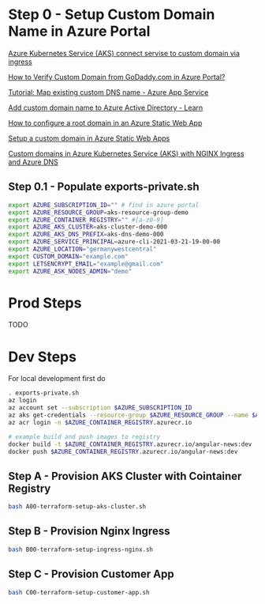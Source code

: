 # Step 0 - Setup Custom Domain Name in Azure Portal

[Azure Kubernetes Service (AKS) connect servise to custom domain via ingress](https://alakbarv.azurewebsites.net/2019/01/25/azure-kubernetes-service-aks-connect-servise-to-custom-domain-via-ingress/)

[How to Verify Custom Domain from GoDaddy.com in Azure Portal?](https://jeanpaul.cloud/2020/04/01/how-to-verify-custom-domain-from-godaddy-com-in-azure-portal/)

[Tutorial: Map existing custom DNS name - Azure App Service](https://docs.microsoft.com/en-us/azure/app-service/app-service-web-tutorial-custom-domain)

[Add custom domain name to Azure Active Directory - Learn](https://docs.microsoft.com/en-us/learn/modules/add-custom-domain-name-azure-active-directory/)

[How to configure a root domain in an Azure Static Web App](https://burkeholland.github.io/posts/static-app-root-domain/)

[Setup a custom domain in Azure Static Web Apps](https://docs.microsoft.com/en-us/azure/static-web-apps/custom-domain)

[Custom domains in Azure Kubernetes Service (AKS) with NGINX Ingress and Azure DNS](https://thorsten-hans.com/custom-domains-in-azure-kubernetes-with-nginx-ingress-azure-cli)

## Step 0.1 - Populate exports-private.sh

```sh
export AZURE_SUBSCRIPTION_ID="" # find in azure portal
export AZURE_RESOURCE_GROUP=aks-resource-group-demo
export AZURE_CONTAINER_REGISTRY="" #[a-z0-9]
export AZURE_AKS_CLUSTER=aks-cluster-demo-000
export AZURE_AKS_DNS_PREFIX=aks-dns-demo-000
export AZURE_SERVICE_PRINCIPAL=azure-cli-2021-03-21-19-00-00
export AZURE_LOCATION="germanywestcentral"
export CUSTOM_DOMAIN="example.com"
export LETSENCRYPT_EMAIL="example@gmail.com"
export AZURE_ASK_NODES_ADMIN="demo"

```

# Prod Steps

TODO

# Dev Steps

For local development first do

```sh
. exports-private.sh
az login
az account set --subscription $AZURE_SUBSCRIPTION_ID
az aks get-credentials --resource-group $AZURE_RESOURCE_GROUP --name $AZURE_AKS_CLUSTER
az acr login -n $AZURE_CONTAINER_REGISTRY.azurecr.io

# example build and push images to registry
docker build -t $AZURE_CONTAINER_REGISTRY.azurecr.io/angular-news:dev .
docker push $AZURE_CONTAINER_REGISTRY.azurecr.io/angular-news:dev
```

## Step A - Provision AKS Cluster with Cointainer Registry

```sh
bash A00-terraform-setup-aks-cluster.sh
```

## Step B - Provision Nginx Ingress

```sh
bash B00-terraform-setup-ingress-nginx.sh
```

## Step C - Provision Customer App

```sh
bash C00-terraform-setup-customer-app.sh
```
